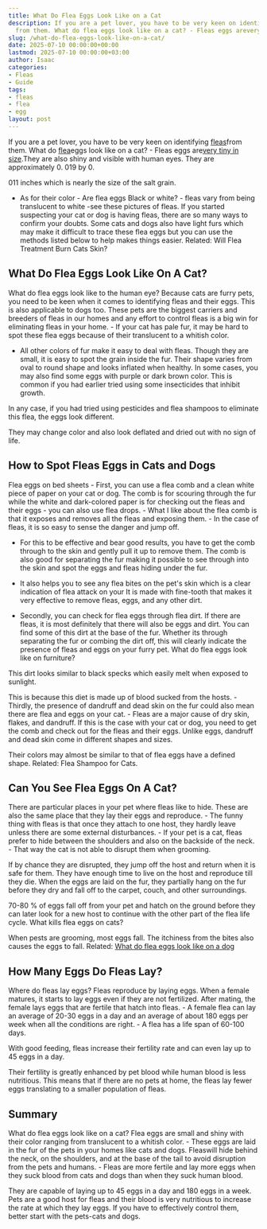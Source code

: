 ```yaml
---
title: What Do Flea Eggs Look Like on a Cat
description: If you are a pet lover, you have to be very keen on identifying fleas
  from them. What do flea eggs look like on a cat? - Fleas eggs arevery tiny in size.
slug: /what-do-flea-eggs-look-like-on-a-cat/
date: 2025-07-10 00:00:00+00:00
lastmod: 2025-07-10 00:00:00+03:00
author: Isaac
categories:
- Fleas
- Guide
tags:
- fleas
- flea
- egg
layout: post
---
```

If you are a pet lover, you have to be very keen on identifying [fleas](https://pestpolicy.com/flea-eggs-vs-dandruff/)from them. What do [flea](https://pestpolicy.com/how-long-do-flea-eggs-take-to-hatch/)eggs look like on a cat? - Fleas eggs are[very tiny in size](https://entnemdept.ufl.edu/creatures/urban/occas/catflea.htm).They are also shiny and visible with human eyes. They are approximately 0. 019 by 0.

011 inches which is nearly the size of the salt grain.

- As for their color - Are flea eggs Black or white? - fleas vary from being translucent to white -see these pictures of fleas. If you started suspecting your cat or dog is having fleas, there are so many ways to confirm your doubts. Some cats and dogs also have light furs which may make it difficult to trace these flea eggs but you can use the methods listed below to help makes things easier. Related: Will Flea Treatment Burn Cats Skin?

##  What Do Flea Eggs Look Like On A Cat?

What do flea eggs look like to the human eye? Because cats are furry pets, you need to be keen when it comes to identifying fleas and their eggs. This is also applicable to dogs too. These pets are the biggest carriers and breeders of fleas in our homes and any effort to control fleas is a big win for eliminating fleas in your home. - If your cat has pale fur, it may be hard to spot these flea eggs because of their translucent to a whitish color.

- All other colors of fur make it easy to deal with fleas. Though they are small, it is easy to spot the grain inside the fur. Their shape varies from oval to round shape and looks inflated when healthy. In some cases, you may also find some eggs with purple or dark brown color. This is common if you had earlier tried using some insecticides that inhibit growth.

In any case, if you had tried using pesticides and flea shampoos to eliminate this flea, the eggs look different.

They may change color and also look deflated and dried out with no sign of life.

##  How to Spot Fleas Eggs in Cats and Dogs

Flea eggs on bed sheets - First, you can use a flea comb and a clean white piece of paper on your cat or dog. The comb is for scouring through the fur while the white and dark-colored paper is for checking out the fleas and their eggs - you can also use flea drops. - What I like about the flea comb is that it exposes and removes all the fleas and exposing them. - In the case of fleas, it is so easy to sense the danger and jump off.

- For this to be effective and bear good results, you have to get the comb through to the skin and gently pull it up to remove them. The comb is also good for separating the fur making it possible to see through into the skin and spot the eggs and fleas hiding under the fur.

- It also helps you to see any flea bites on the pet's skin which is a clear indication of flea attack on your It is made with fine-tooth that makes it very effective to remove fleas, eggs, and any other dirt.

- Secondly, you can check for flea eggs through flea dirt. If there are fleas, it is most definitely that there will also be eggs and dirt. You can find some of this dirt at the base of the fur. Whether its through separating the fur or combing the dirt off, this will clearly indicate the presence of fleas and eggs on your furry pet. What do flea eggs look like on furniture?

This dirt looks similar to black specks which easily melt when exposed to sunlight.

This is because this diet is made up of blood sucked from the hosts. - Thirdly, the presence of dandruff and dead skin on the fur could also mean there are flea and eggs on your cat. - Fleas are a major cause of dry skin, flakes, and dandruff. If this is the case with your cat or dog, you need to get the comb and check out for the fleas and their eggs. Unlike eggs, dandruff and dead skin come in different shapes and sizes.

Their colors may almost be similar to that of flea eggs have a defined shape. Related: Flea Shampoo for Cats.

##  Can You See Flea Eggs On A Cat?

There are particular places in your pet where fleas like to hide. These are also the same place that they lay their eggs and reproduce. - The funny thing with fleas is that once they attach to one host, they hardly leave unless there are some external disturbances. - If your pet is a cat, fleas prefer to hide between the shoulders and also on the backside of the neck. - That way the cat is not able to disrupt them when grooming.

If by chance they are disrupted, they jump off the host and return when it is safe for them. They have enough time to live on the host and reproduce till they die. When the eggs are laid on the fur, they partially hang on the fur before they dry and fall off to the carpet, couch, and other surroundings.

70-80 % of eggs fall off from your pet and hatch on the ground before they can later look for a new host to continue with the other part of the flea life cycle. What kills flea eggs on cats?

When pests are grooming, most eggs fall. The itchiness from the bites also causes the eggs to fall. Related: [What do flea eggs look like on a dog](https://pestpolicy.com/what-do-flea-eggs-look-like-on-a-dog/)

##  How Many Eggs Do Fleas Lay?

Where do fleas lay eggs? Fleas reproduce by laying eggs. When a female matures, it starts to lay eggs even if they are not fertilized. After mating, the female lays eggs that are fertile that hatch into fleas. - A female flea can lay an average of 20-30 eggs in a day and an average of about 180 eggs per week when all the conditions are right. - A flea has a life span of 60-100 days.

With good feeding, fleas increase their fertility rate and can even lay up to 45 eggs in a day.

Their fertility is greatly enhanced by pet blood while human blood is less nutritious. This means that if there are no pets at home, the fleas lay fewer eggs translating to a smaller population of fleas.

##  Summary

What do flea eggs look like on a cat? Flea eggs are small and shiny with their color ranging from translucent to a whitish color. - These eggs are laid in the fur of the pets in your homes like cats and dogs. Fleaswill hide behind the neck, on the shoulders, and at the base of the tail to avoid disruption from the pets and humans. - Fleas are more fertile and lay more eggs when they suck blood from cats and dogs than when they suck human blood.

They are capable of laying up to 45 eggs in a day and 180 eggs in a week. Pets are a good host for fleas and their blood is very nutritious to increase the rate at which they lay eggs. If you have to effectively control them, better start with the pets-cats and dogs.
